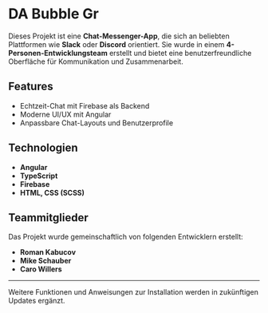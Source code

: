 # DA Bubble Gr  

Dieses Projekt ist eine **Chat-Messenger-App**, die sich an beliebten Plattformen wie **Slack** oder **Discord** orientiert. Sie wurde in einem **4-Personen-Entwicklungsteam** erstellt und bietet eine benutzerfreundliche Oberfläche für Kommunikation und Zusammenarbeit.  

## Features  
- Echtzeit-Chat mit Firebase als Backend  
- Moderne UI/UX mit Angular  
- Anpassbare Chat-Layouts und Benutzerprofile  

## Technologien  
- **Angular**  
- **TypeScript**  
- **Firebase**  
- **HTML, CSS (SCSS)**  

## Teammitglieder  
Das Projekt wurde gemeinschaftlich von folgenden Entwicklern erstellt:  
- **Roman Kabucov**  
- **Mike Schauber**  
- **Caro Willers**  

---

Weitere Funktionen und Anweisungen zur Installation werden in zukünftigen Updates ergänzt.  
